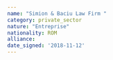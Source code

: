 ```yaml
---
name: "Simion & Baciu Law Firm "
category: private_sector
nature: "Entreprise"
nationality: ROM
alliance: 
date_signed: '2018-11-12'
---
```

    